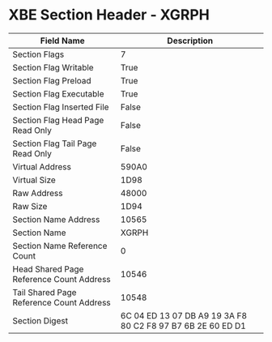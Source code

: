 # XBE Section Header - XGRPH

| Field Name | Description |
|---|---|
| Section Flags | 7 |
| Section Flag Writable | True |
| Section Flag Preload | True |
| Section Flag Executable | True |
| Section Flag Inserted File | False |
| Section Flag Head Page Read Only | False |
| Section Flag Tail Page Read Only | False |
| Virtual Address | 590A0 |
| Virtual Size | 1D98 |
| Raw Address | 48000 |
| Raw Size | 1D94 |
| Section Name Address | 10565 |
| Section Name | XGRPH |
| Section Name Reference Count | 0 |
| Head Shared Page Reference Count Address | 10546 |
| Tail Shared Page Reference Count Address | 10548 |
| Section Digest | 6C 04 ED 13 07 DB A9 19 3A F8 80 C2 F8 97 B7 6B 2E 60 ED D1 |
